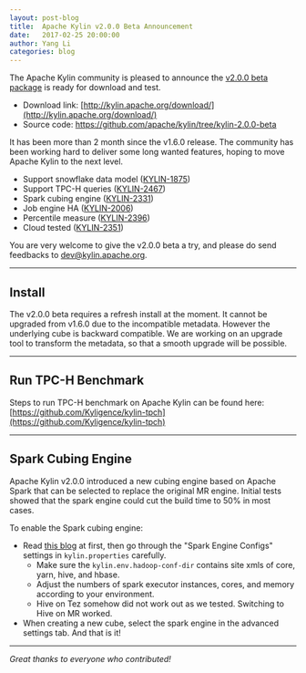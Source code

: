 ```yaml
---
layout: post-blog
title:  Apache Kylin v2.0.0 Beta Announcement
date:   2017-02-25 20:00:00
author: Yang Li
categories: blog
---
```


The Apache Kylin community is pleased to announce the [v2.0.0 beta package](http://kylin.apache.org/download/) is ready for download and test.

- Download link: [http://kylin.apache.org/download/](http://kylin.apache.org/download/)
- Source code: https://github.com/apache/kylin/tree/kylin-2.0.0-beta

It has been more than 2 month since the v1.6.0 release. The community has been working hard to deliver some long wanted features, hoping to move Apache Kylin to the next level.

- Support snowflake data model ([KYLIN-1875](https://issues.apache.org/jira/browse/KYLIN-1875))
- Support TPC-H queries ([KYLIN-2467](https://issues.apache.org/jira/browse/KYLIN-2467))
- Spark cubing engine ([KYLIN-2331](https://issues.apache.org/jira/browse/KYLIN-2331))
- Job engine HA ([KYLIN-2006](https://issues.apache.org/jira/browse/KYLIN-2006))
- Percentile measure ([KYLIN-2396](https://issues.apache.org/jira/browse/KYLIN-2396))
- Cloud tested ([KYLIN-2351](https://issues.apache.org/jira/browse/KYLIN-2351))

You are very welcome to give the v2.0.0 beta a try, and please do send feedbacks to [dev@kylin.apache.org](mailto:dev@kylin.apache.org).

****


## Install

The v2.0.0 beta requires a refresh install at the moment. It cannot be upgraded from v1.6.0 due to the incompatible metadata. However the underlying cube is backward compatible. We are working on an upgrade tool to transform the metadata, so that a smooth upgrade will be possible.

****

## Run TPC-H Benchmark

Steps to run TPC-H benchmark on Apache Kylin can be found here: [https://github.com/Kyligence/kylin-tpch](https://github.com/Kyligence/kylin-tpch)

****

## Spark Cubing Engine

Apache Kylin v2.0.0 introduced a new cubing engine based on Apache Spark that can be selected to replace the original MR engine. Initial tests showed that the spark engine could cut the build time to 50% in most cases.

To enable the Spark cubing engine:

- Read [this blog](/blog/2017/02/23/by-layer-spark-cubing/) at first, then go through the "Spark Engine Configs" settings in `kylin.properties` carefully.
  - Make sure the `kylin.env.hadoop-conf-dir` contains site xmls of core, yarn, hive, and hbase.
  - Adjust the numbers of spark executor instances, cores, and memory according to your environment.
  - Hive on Tez somehow did not work out as we tested. Switching to Hive on MR worked.
- When creating a new cube, select the spark engine in the advanced settings tab. And that is it!

------

_Great thanks to everyone who contributed!_

